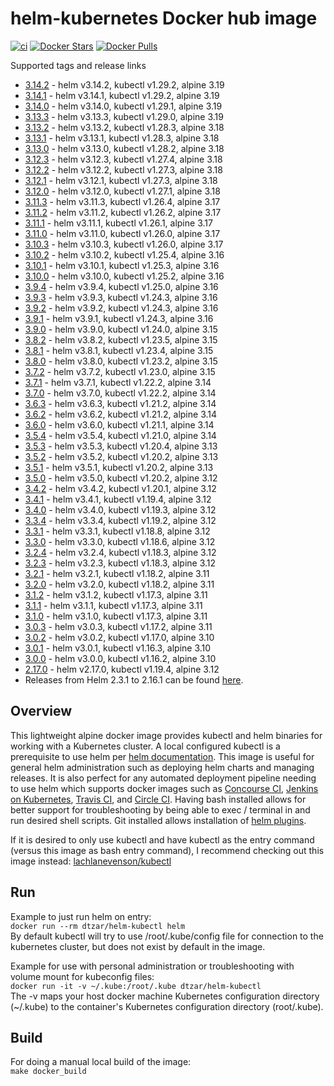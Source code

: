 # helm-kubernetes Docker hub image

[![ci](https://github.com/dtzar/helm-kubectl/actions/workflows/image-build-push.yaml/badge.svg)](https://github.com/dtzar/helm-kubectl/actions/workflows/image-build-push.yaml)
[![Docker Stars](https://img.shields.io/docker/stars/dtzar/helm-kubectl.svg?style=flat)](https://hub.docker.com/r/dtzar/helm-kubectl/)
[![Docker Pulls](https://img.shields.io/docker/pulls/dtzar/helm-kubectl.svg?style=flat)](https://hub.docker.com/r/dtzar/helm-kubectl/)

Supported tags and release links

* [3.14.2](https://github.com/dtzar/helm-kubectl/releases/tag/3.14.2) - helm v3.14.2, kubectl v1.29.2, alpine 3.19
* [3.14.1](https://github.com/dtzar/helm-kubectl/releases/tag/3.14.1) - helm v3.14.1, kubectl v1.29.2, alpine 3.19
* [3.14.0](https://github.com/dtzar/helm-kubectl/releases/tag/3.14.0) - helm v3.14.0, kubectl v1.29.1, alpine 3.19
* [3.13.3](https://github.com/dtzar/helm-kubectl/releases/tag/3.13.3) - helm v3.13.3, kubectl v1.29.0, alpine 3.19
* [3.13.2](https://github.com/dtzar/helm-kubectl/releases/tag/3.13.2) - helm v3.13.2, kubectl v1.28.3, alpine 3.18
* [3.13.1](https://github.com/dtzar/helm-kubectl/releases/tag/3.13.1) - helm v3.13.1, kubectl v1.28.3, alpine 3.18
* [3.13.0](https://github.com/dtzar/helm-kubectl/releases/tag/3.13.0) - helm v3.13.0, kubectl v1.28.2, alpine 3.18
* [3.12.3](https://github.com/dtzar/helm-kubectl/releases/tag/3.12.3) - helm v3.12.3, kubectl v1.27.4, alpine 3.18
* [3.12.2](https://github.com/dtzar/helm-kubectl/releases/tag/3.12.2) - helm v3.12.2, kubectl v1.27.3, alpine 3.18
* [3.12.1](https://github.com/dtzar/helm-kubectl/releases/tag/3.12.1) - helm v3.12.1, kubectl v1.27.3, alpine 3.18
* [3.12.0](https://github.com/dtzar/helm-kubectl/releases/tag/3.12.0) - helm v3.12.0, kubectl v1.27.1, alpine 3.18
* [3.11.3](https://github.com/dtzar/helm-kubectl/releases/tag/3.11.3) - helm v3.11.3, kubectl v1.26.4, alpine 3.17
* [3.11.2](https://github.com/dtzar/helm-kubectl/releases/tag/3.11.2) - helm v3.11.2, kubectl v1.26.2, alpine 3.17
* [3.11.1](https://github.com/dtzar/helm-kubectl/releases/tag/3.11.1) - helm v3.11.1, kubectl v1.26.1, alpine 3.17
* [3.11.0](https://github.com/dtzar/helm-kubectl/releases/tag/3.11.0) - helm v3.11.0, kubectl v1.26.0, alpine 3.17
* [3.10.3](https://github.com/dtzar/helm-kubectl/releases/tag/3.10.3) - helm v3.10.3, kubectl v1.26.0, alpine 3.17
* [3.10.2](https://github.com/dtzar/helm-kubectl/releases/tag/3.10.2) - helm v3.10.2, kubectl v1.25.4, alpine 3.16
* [3.10.1](https://github.com/dtzar/helm-kubectl/releases/tag/3.10.1) - helm v3.10.1, kubectl v1.25.3, alpine 3.16
* [3.10.0](https://github.com/dtzar/helm-kubectl/releases/tag/3.10.0) - helm v3.10.0, kubectl v1.25.2, alpine 3.16
* [3.9.4](https://github.com/dtzar/helm-kubectl/releases/tag/3.9.4) - helm v3.9.4, kubectl v1.25.0, alpine 3.16
* [3.9.3](https://github.com/dtzar/helm-kubectl/releases/tag/3.9.3) - helm v3.9.3, kubectl v1.24.3, alpine 3.16
* [3.9.2](https://github.com/dtzar/helm-kubectl/releases/tag/3.9.2) - helm v3.9.2, kubectl v1.24.3, alpine 3.16
* [3.9.1](https://github.com/dtzar/helm-kubectl/releases/tag/3.9.1) - helm v3.9.1, kubectl v1.24.3, alpine 3.16
* [3.9.0](https://github.com/dtzar/helm-kubectl/releases/tag/3.9.0) - helm v3.9.0, kubectl v1.24.0, alpine 3.15
* [3.8.2](https://github.com/dtzar/helm-kubectl/releases/tag/3.8.2) - helm v3.8.2, kubectl v1.23.5, alpine 3.15
* [3.8.1](https://github.com/dtzar/helm-kubectl/releases/tag/3.8.1) - helm v3.8.1, kubectl v1.23.4, alpine 3.15
* [3.8.0](https://github.com/dtzar/helm-kubectl/releases/tag/3.8.0) - helm v3.8.0, kubectl v1.23.2, alpine 3.15
* [3.7.2](https://github.com/dtzar/helm-kubectl/releases/tag/3.7.2) - helm v3.7.2, kubectl v1.23.0, alpine 3.15
* [3.7.1](https://github.com/dtzar/helm-kubectl/releases/tag/3.7.1) - helm v3.7.1, kubectl v1.22.2, alpine 3.14
* [3.7.0](https://github.com/dtzar/helm-kubectl/releases/tag/3.7.0) - helm v3.7.0, kubectl v1.22.2, alpine 3.14
* [3.6.3](https://github.com/dtzar/helm-kubectl/releases/tag/3.6.3) - helm v3.6.3, kubectl v1.21.2, alpine 3.14
* [3.6.2](https://github.com/dtzar/helm-kubectl/releases/tag/3.6.2) - helm v3.6.2, kubectl v1.21.2, alpine 3.14
* [3.6.0](https://github.com/dtzar/helm-kubectl/releases/tag/3.6.0) - helm v3.6.0, kubectl v1.21.1, alpine 3.14
* [3.5.4](https://github.com/dtzar/helm-kubectl/releases/tag/3.5.4) - helm v3.5.4, kubectl v1.21.0, alpine 3.14
* [3.5.3](https://github.com/dtzar/helm-kubectl/releases/tag/3.5.3) - helm v3.5.3, kubectl v1.20.4, alpine 3.13
* [3.5.2](https://github.com/dtzar/helm-kubectl/releases/tag/3.5.2) - helm v3.5.2, kubectl v1.20.2, alpine 3.13
* [3.5.1](https://github.com/dtzar/helm-kubectl/releases/tag/3.5.1) - helm v3.5.1, kubectl v1.20.2, alpine 3.13
* [3.5.0](https://github.com/dtzar/helm-kubectl/releases/tag/3.5.0) - helm v3.5.0, kubectl v1.20.2, alpine 3.12
* [3.4.2](https://github.com/dtzar/helm-kubectl/releases/tag/3.4.2) - helm v3.4.2, kubectl v1.20.1, alpine 3.12
* [3.4.1](https://github.com/dtzar/helm-kubectl/releases/tag/3.4.1) - helm v3.4.1, kubectl v1.19.4, alpine 3.12
* [3.4.0](https://github.com/dtzar/helm-kubectl/releases/tag/3.4.0) - helm v3.4.0, kubectl v1.19.3, alpine 3.12
* [3.3.4](https://github.com/dtzar/helm-kubectl/releases/tag/3.3.4) - helm v3.3.4, kubectl v1.19.2, alpine 3.12
* [3.3.1](https://github.com/dtzar/helm-kubectl/releases/tag/3.3.1) - helm v3.3.1, kubectl v1.18.8, alpine 3.12
* [3.3.0](https://github.com/dtzar/helm-kubectl/releases/tag/3.3.0) - helm v3.3.0, kubectl v1.18.6, alpine 3.12
* [3.2.4](https://github.com/dtzar/helm-kubectl/releases/tag/3.2.4) - helm v3.2.4, kubectl v1.18.3, alpine 3.12
* [3.2.3](https://github.com/dtzar/helm-kubectl/releases/tag/3.2.3) - helm v3.2.3, kubectl v1.18.3, alpine 3.12
* [3.2.1](https://github.com/dtzar/helm-kubectl/releases/tag/3.2.1) - helm v3.2.1, kubectl v1.18.2, alpine 3.11
* [3.2.0](https://github.com/dtzar/helm-kubectl/releases/tag/3.2.0) - helm v3.2.0, kubectl v1.18.2, alpine 3.11
* [3.1.2](https://github.com/dtzar/helm-kubectl/releases/tag/3.1.2) - helm v3.1.2, kubectl v1.17.3, alpine 3.11
* [3.1.1](https://github.com/dtzar/helm-kubectl/releases/tag/3.1.1) - helm v3.1.1, kubectl v1.17.3, alpine 3.11
* [3.1.0](https://github.com/dtzar/helm-kubectl/releases/tag/3.1.0) - helm v3.1.0, kubectl v1.17.3, alpine 3.11
* [3.0.3](https://github.com/dtzar/helm-kubectl/releases/tag/3.0.3) - helm v3.0.3, kubectl v1.17.2, alpine 3.11
* [3.0.2](https://github.com/dtzar/helm-kubectl/releases/tag/3.0.2) - helm v3.0.2, kubectl v1.17.0, alpine 3.10
* [3.0.1](https://github.com/dtzar/helm-kubectl/releases/tag/3.0.1) - helm v3.0.1, kubectl v1.16.3, alpine 3.10
* [3.0.0](https://github.com/dtzar/helm-kubectl/releases/tag/3.0.0) - helm v3.0.0, kubectl v1.16.2, alpine 3.10
* [2.17.0](https://github.com/dtzar/helm-kubectl/releases/tag/2.17.0) - helm v2.17.0, kubectl v1.19.4, alpine 3.12
* Releases from Helm 2.3.1 to 2.16.1 can be found [here](https://hub.docker.com/r/dtzar/helm-kubectl/tags).

## Overview

This lightweight alpine docker image provides kubectl and helm binaries for working with a Kubernetes cluster. A local configured kubectl is a prerequisite to use helm per [helm documentation](https://github.com/kubernetes/helm/blob/master/docs/quickstart.md). This image is useful for general helm administration such as deploying helm charts and managing releases. It is also perfect for any automated deployment pipeline needing to use helm which supports docker images such as [Concourse CI](https://concourse.ci), [Jenkins on Kubernetes](https://kubeapps.com/charts/stable/jenkins), [Travis CI](https://docs.travis-ci.com/user/docker/), and [Circle CI](https://circleci.com/integrations/docker/). Having bash installed allows for better support for troubleshooting by being able to exec / terminal in and run desired shell scripts. Git installed allows installation of [helm plugins](https://github.com/kubernetes/helm/blob/master/docs/plugins.md).

If it is desired to only use kubectl and have kubectl as the entry command (versus this image as bash entry command), I recommend checking out this image instead:
[lachlanevenson/kubectl](https://hub.docker.com/r/lachlanevenson/k8s-kubectl/)

## Run

Example to just run helm on entry:  
`docker run --rm dtzar/helm-kubectl helm`  
By default kubectl will try to use /root/.kube/config file for connection to the kubernetes cluster, but does not exist by default in the image.

Example for use with personal administration or troubleshooting with volume mount for kubeconfig files:  
`docker run -it -v ~/.kube:/root/.kube dtzar/helm-kubectl`  
The -v maps your host docker machine Kubernetes configuration directory (~/.kube) to the container's Kubernetes configuration directory (root/.kube).

## Build

For doing a manual local build of the image:  
`make docker_build`
